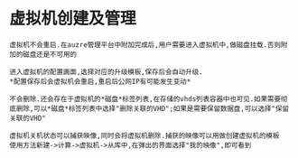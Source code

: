 # 虚拟机创建及管理

	虚拟机不会重启.在auzre管理平台中附加完成后,用户需要进入虚拟机中,做磁盘挂载.否则附加的磁盘还是不可用的

	进入虚拟机的配置画面,选择对应的升级模板,保存后会自动升级.
    *配置保存后会虚拟机会重启,重启后公网IP有可能发生变动*

	不会删除.还会存在于虚拟机的*磁盘*标签列表,在存储的vhds列表容器中也可见.如果需要彻底删除,可以*磁盘*标签列表中选择"删除关联的VHD";如果是需要保留数据盘,可以选择"保留关联的VHD"

	虚拟机关机状态可以捕获映像,同时会将虚拟机删除.捕获的映像可以用做创建虚拟机的模板
    使用方法新建->计算->虚拟机->从库中,在弹出的界面选择"我的映像",即可看到
